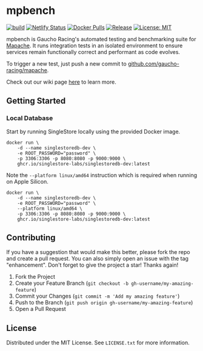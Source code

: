 # mpbench

[![build](https://github.com/Gaucho-Racing/mpbench/actions/workflows/build.yml/badge.svg)](https://github.com/Gaucho-Racing/mpbench/actions/workflows/build.yml)
[![Netlify Status](https://api.netlify.com/api/v1/badges/c761998a-1e64-4f7c-9d31-7e69d63b30c0/deploy-status)](https://app.netlify.com/sites/gr-mpbench/deploys)
[![Docker Pulls](https://img.shields.io/docker/pulls/gauchoracing/mpbench?style=flat-square)](https://hub.docker.com/r/gauchoracing/mpbench)
[![Release](https://img.shields.io/github/release/gaucho-racing/mpbench.svg?style=flat-square)](https://github.com/gaucho-racing/mpbench/releases)
[![License: MIT](https://img.shields.io/badge/License-MIT-yellow.svg)](https://opensource.org/licenses/MIT)

mpbench is Gaucho Racing's automated testing and benchmarking suite for [Mapache](https://github.com/gaucho-racing/mapache). It runs integration tests in an isolated environment to ensure services remain functionally correct and performant as code evolves.

To trigger a new test, just push a new commit to [github.com/gaucho-racing/mapache](github.com/gaucho-racing/mapache).

Check out our wiki page [here](https://wiki.gauchoracing.com/books/mpbench) to learn more.

## Getting Started

### Local Database

Start by running SingleStore locally using the provided Docker image.

```
docker run \
    -d --name singlestoredb-dev \
    -e ROOT_PASSWORD="password" \
    -p 3306:3306 -p 8080:8080 -p 9000:9000 \
    ghcr.io/singlestore-labs/singlestoredb-dev:latest
```

Note the `--platform linux/amd64` instruction which is required when running on Apple Silicon.

```
docker run \
    -d --name singlestoredb-dev \
    -e ROOT_PASSWORD="password" \
    --platform linux/amd64 \
    -p 3306:3306 -p 8080:8080 -p 9000:9000 \
    ghcr.io/singlestore-labs/singlestoredb-dev:latest
```

## Contributing

If you have a suggestion that would make this better, please fork the repo and create a pull request. You can also simply open an issue with the tag "enhancement".
Don't forget to give the project a star! Thanks again!

1. Fork the Project
2. Create your Feature Branch (`git checkout -b gh-username/my-amazing-feature`)
3. Commit your Changes (`git commit -m 'Add my amazing feature'`)
4. Push to the Branch (`git push origin gh-username/my-amazing-feature`)
5. Open a Pull Request

## License

Distributed under the MIT License. See `LICENSE.txt` for more information.
